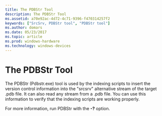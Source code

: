 ```yaml
---
title: The PDBStr Tool
description: The PDBStr Tool
ms.assetid: a70e92ac-4d72-4c71-9396-f470314257f2
keywords: ["SrcSrv, PDBStr tool", "PDBStr tool"]
ms.author: domars
ms.date: 05/23/2017
ms.topic: article
ms.prod: windows-hardware
ms.technology: windows-devices
---
```


# The PDBStr Tool


The PDBStr (Pdbstr.exe) tool is used by the indexing scripts to insert the version control information into the "srcsrv" alternative stream of the target .pdb file. It can also read any stream from a .pdb file. You can use this information to verify that the indexing scripts are working properly.

For more information, run PDBStr with the **-?** option.

 

 





